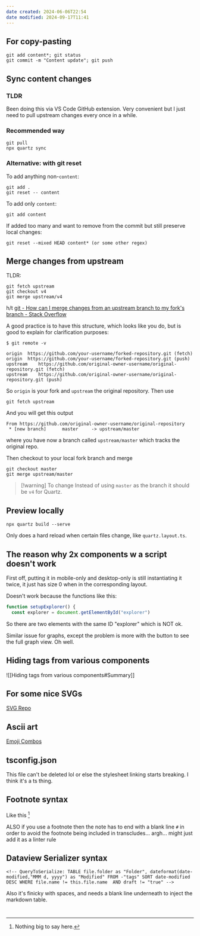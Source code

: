 ```yaml
---
date created: 2024-06-06T22:54
date modified: 2024-09-17T11:41
---
```

## For copy-pasting
```
git add content*; git status
git commit -m "Content update"; git push
```

## Sync content changes

### TLDR

Been doing this via VS Code GitHub extension. Very convenient but I just need to pull upstream changes every once in a while. 

### Recommended way

```
git pull
npx quartz sync
```

### Alternative: with git reset

To add anything non-`content`: 

```
git add .
git reset -- content
```

To add only `content`:

```
git add content
```

If added too many and want to remove from the commit but still preserve local changes:

```
git reset --mixed HEAD content* (or some other regex)
```

## Merge changes from upstream

TLDR:

```
git fetch upstream
git checkout v4
git merge upstream/v4
```

h/t [git - How can I merge changes from an upstream branch to my fork's branch - Stack Overflow](https://stackoverflow.com/questions/52981111/how-can-i-merge-changes-from-an-upstream-branch-to-my-forks-branch)

A good practice is to have this structure, which looks like you do, but is good to explain for clarification purposes:

```
$ git remote -v

origin  https://github.com/your-username/forked-repository.git (fetch)
origin  https://github.com/your-username/forked-repository.git (push)
upstream    https://github.com/original-owner-username/original-repository.git (fetch)
upstream    https://github.com/original-owner-username/original-repository.git (push)
```

So `origin` is your fork and `upstream` the original repository. Then use

```
git fetch upstream
```

And you will get this output

```
From https://github.com/original-owner-username/original-repository
 * [new branch]      master     -> upstream/master
```

where you have now a branch called `upstream/master` which tracks the original repo.

Then checkout to your local fork branch and merge

```
git checkout master
git merge upstream/master
```

> [!warning] To change
> Instead of using `master` as the branch it should be `v4` for Quartz. 

## Preview locally

`npx quartz build --serve`

Only does a hard reload when certain files change, like `quartz.layout.ts`. 

## The reason why 2x components w a script doesn't work

First off, putting it in mobile-only and desktop-only is still instantiating it twice, it just has size 0 when in the corresponding layout. 

Doesn't work because the functions like this:

```ts title='explorer.inline.ts'
function setupExplorer() {
  const explorer = document.getElementById("explorer")
```

So there are two elements with the same ID "explorer" which is NOT ok. 

Similar issue for graphs, except the problem is more with the button to see the full graph view. Oh well. 

## Hiding tags from various components

![[Hiding tags from various components#Summary]]

## For some nice SVGs

[SVG Repo](https://www.svgrepo.com/) 

## Ascii art

[Emoji Combos](https://emojicombos.com/) 

## tsconfig.json

This file can't be deleted lol or else the stylesheet linking starts breaking. I think it's a ts thing.

## Footnote syntax

Like this [^1]

ALSO if you use a footnote then the note has to end with a blank line `#` in order to avoid the footnote being included in transcludes... argh... might just add it as a linter rule

[^1]: Nothing big to say here. 

## Dataview Serializer syntax

```
<!-- QueryToSerialize: TABLE file.folder as "Folder", dateformat(date-modified,"MMM d, yyyy") as "Modified" FROM -"tags" SORT date-modified DESC WHERE file.name != this.file.name  AND draft != "true" --> 
```

Also it's finicky with spaces, and needs a blank line underneath to inject the markdown table. 

#